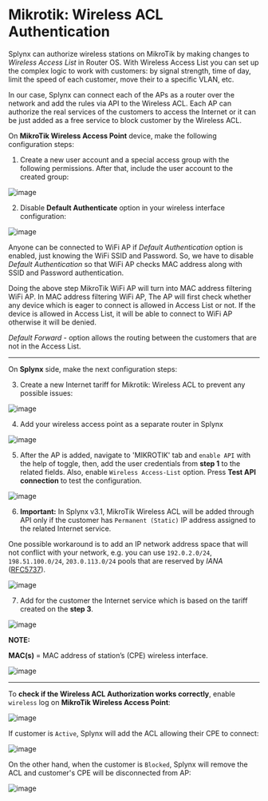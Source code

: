 Mikrotik: Wireless ACL Authentication
==========

Splynx can authorize wireless stations on MikroTik by making changes to *Wireless Access List* in Router OS. With Wireless Access List you can set up the complex logic to work with customers: by signal strength, time of day, limit the speed of each customer, move their to a specific VLAN, etc.

In our case, Splynx can connect each of the APs as a router over the network and add the rules via API to the Wireless ACL. Each AP can authorize the real services of the customers to access the Internet or it can be just added as a free service to block customer by the Wireless ACL.

On **MikroTik Wireless Access Point** device, make the following configuration steps:

1. Create a new user account and a special access group with the following permissions. After that, include the user account to the created group:

![image](img_1.png)

2. Disable **Default Authenticate** option in your wireless interface configuration:

![image](img_2.png)

Anyone can be connected to WiFi AP if *Default Authentication* option is enabled, just knowing the WiFi SSID and Password. So, we have to disable *Default Authentication* so that WiFi AP checks MAC address along with SSID and Password authentication.

Doing the above step MikroTik WiFi AP will turn into MAC address filtering WiFi AP. In MAC address filtering WiFi AP, The AP will first check whether any device which is eager to connect is allowed in Access List or not. If the device is allowed in Access List, it will be able to connect to WiFi AP otherwise it will be denied.

*Default Forward* - option allows the routing between the customers that are not in the Access List.

------------

On **Splynx** side, make the next configuration steps:

3. Create a new Internet tariff for Mikrotik: Wireless ACL to prevent any possible issues:

![image](img_3.png)

4. Add your wireless access point as a separate router in Splynx

![image](img_4.png)

5. After the AP is added, navigate to 'MIKROTIK' tab and `enable API` with the help of toggle, then, add the user credentials from **step 1** to the related fields. Also, enable `Wireless Access-List` option. Press **Test API connection** to test the configuration.

![image](img_5.png)

6. **Important:** In Splynx v3.1, MikroTik Wireless ACL will be added through API only if the customer has `Permanent (Static)` IP address assigned to the related Internet service.

One possible workaround is to add an IP network address space that will not conflict with your network, e.g. you can use `192.0.2.0/24`, `198.51.100.0/24`, `203.0.113.0/24` pools that are reserved by *IANA* ([RFC5737](https://datatracker.ietf.org/doc/html/rfc5737)).

![image](img_6.png)

7. Add for the customer the Internet service which is based on the tariff created on the **step 3**.

![image](img_7.png)

**NOTE:**

**MAC(s)** = MAC address of station’s (CPE) wireless interface.

![image](img_8.png)

------------

To **check if the Wireless ACL Authorization works correctly**, enable `wireless` log on **MikroTik Wireless Access Point**:

 ![image](img_9.png)

If customer is `Active`, Splynx will add the ACL allowing their CPE to connect:

![image](img_10.png)

On the other hand, when the customer is `Blocked`, Splynx will remove the ACL and customer's CPE will be disconnected from AP:

![image](img_11.png)
